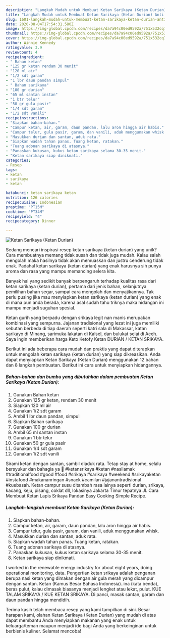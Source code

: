 ```yaml
---
description: "Langkah Mudah untuk Membuat Ketan Sarikaya (Ketan Durian) Anti Gagal"
title: "Langkah Mudah untuk Membuat Ketan Sarikaya (Ketan Durian) Anti Gagal"
slug: 1601-langkah-mudah-untuk-membuat-ketan-sarikaya-ketan-durian-anti-gagal
date: 2020-08-04T17:54:31.580Z
image: https://img-global.cpcdn.com/recipes/da7a94c00ed9592a/751x532cq70/ketan-sarikaya-ketan-durian-foto-resep-utama.jpg
thumbnail: https://img-global.cpcdn.com/recipes/da7a94c00ed9592a/751x532cq70/ketan-sarikaya-ketan-durian-foto-resep-utama.jpg
cover: https://img-global.cpcdn.com/recipes/da7a94c00ed9592a/751x532cq70/ketan-sarikaya-ketan-durian-foto-resep-utama.jpg
author: Winnie Kennedy
ratingvalue: 3.9
reviewcount: 4
recipeingredient:
- " Bahan ketan"
- "125 gr ketan rendam 30 menit"
- "120 ml air"
- "1/2 sdt garam"
- "1 lbr daun pandan simpul"
- " Bahan sarikaya"
- "100 gr durian"
- "65 ml santan instan"
- "1 btr telur"
- "50 gr gula pasir"
- "1/4 sdt garam"
- "1/2 sdt vanili"
recipeinstructions:
- "Siapkan bahan-bahan."
- "Campur ketan, air, garam, daun pandan, lalu aron hingga air habis."
- "Campur telur, gula pasir, garam, dan vanili, aduk menggunakan whisk."
- "Masukkan durian dan santan, aduk rata."
- "Siapkan wadah tahan panas. Tuang ketan, ratakan."
- "Tuang adonan sarikaya di atasnya."
- "Panaskan kukusan, kukus ketan sarikaya selama 30-35 menit."
- "Ketan sarikaya siap dinikmati."
categories:
- Resep
tags:
- ketan
- sarikaya
- ketan

katakunci: ketan sarikaya ketan 
nutrition: 126 calories
recipecuisine: Indonesian
preptime: "PT15M"
cooktime: "PT34M"
recipeyield: "4"
recipecategory: Dinner

---
```



![Ketan Sarikaya (Ketan Durian)](https://img-global.cpcdn.com/recipes/da7a94c00ed9592a/751x532cq70/ketan-sarikaya-ketan-durian-foto-resep-utama.jpg)

Sedang mencari inspirasi resep ketan sarikaya (ketan durian) yang unik? Cara membuatnya memang tidak susah dan tidak juga mudah. Kalau salah mengolah maka hasilnya tidak akan memuaskan dan justru cenderung tidak enak. Padahal ketan sarikaya (ketan durian) yang enak harusnya sih punya aroma dan rasa yang mampu memancing selera kita.

Banyak hal yang sedikit banyak berpengaruh terhadap kualitas rasa dari ketan sarikaya (ketan durian), pertama dari jenis bahan, selanjutnya pemilihan bahan segar, sampai cara mengolah dan menyajikannya. Tak perlu pusing jika mau menyiapkan ketan sarikaya (ketan durian) yang enak di mana pun anda berada, karena asal sudah tahu triknya maka hidangan ini mampu menjadi suguhan spesial.

Ketan gurih yang berpadu dengan srikaya legit nan manis merupakan kombinasi yang sempurna. Jajanan tradisional yang lezat ini juga memiliki sebutan berbeda di tiap daerah seperti katri sala di Makassar, katan sarikayo di Minang, sarimuka lakatan di Kalsel, dan bulukat selai di Aceh. Saya ingin memberikan harga Keto Ketofy Ketan DURIAN / KETAN SRIKAYA.


Berikut ini ada beberapa cara mudah dan praktis yang dapat diterapkan untuk mengolah ketan sarikaya (ketan durian) yang siap dikreasikan. Anda dapat menyiapkan Ketan Sarikaya (Ketan Durian) menggunakan 12 bahan dan 8 langkah pembuatan. Berikut ini cara untuk menyiapkan hidangannya.

<!--inarticleads1-->

##### Bahan-bahan dan bumbu yang dibutuhkan dalam pembuatan Ketan Sarikaya (Ketan Durian):

1. Gunakan  Bahan ketan
1. Gunakan 125 gr ketan, rendam 30 menit
1. Siapkan 120 ml air
1. Gunakan 1/2 sdt garam
1. Ambil 1 lbr daun pandan, simpul
1. Siapkan  Bahan sarikaya
1. Gunakan 100 gr durian
1. Ambil 65 ml santan instan
1. Gunakan 1 btr telur
1. Gunakan 50 gr gula pasir
1. Gunakan 1/4 sdt garam
1. Gunakan 1/2 sdt vanili


Sirami ketan dengan santan, sambil diaduk rata. Tetap stay at home, selalu bersyukur dan bahagia ya 💖 #ketansrikaya #ketan #nasilamak #traditionalfood #good #food #srikaya #sarikaya #weekend #srikayaketan #instafood #makananringan #snack #camilan #jajanantradisional #kuebasah. Ketan campur susu ditambah rasa lainya seperti durian, srikaya, kacang, keju, pisang, coklat dll, lokasinya Jakarta Timur tepatnya Jl. Cara Membuat Ketan Lapis Srikaya Pandan Easy Cooking Simple Recipe. 

<!--inarticleads2-->

##### Langkah-langkah membuat Ketan Sarikaya (Ketan Durian):

1. Siapkan bahan-bahan.
1. Campur ketan, air, garam, daun pandan, lalu aron hingga air habis.
1. Campur telur, gula pasir, garam, dan vanili, aduk menggunakan whisk.
1. Masukkan durian dan santan, aduk rata.
1. Siapkan wadah tahan panas. Tuang ketan, ratakan.
1. Tuang adonan sarikaya di atasnya.
1. Panaskan kukusan, kukus ketan sarikaya selama 30-35 menit.
1. Ketan sarikaya siap dinikmati.


I worked in the renewable energy industry for about eight years, doing operational monitoring, data. Pengertian ketan srikaya adalah penganan berupa nasi ketan yang dimakan dengan air gula merah yang dicampur dengan santan. Ketan (Kamus Besar Bahasa Indonesia)..ina (kata benda), beras pulut, kalau dimasak biasanya menjadi lengket atau lekat, pulut. KUE TALAM SRIKAYA / KUE KETAN SRIKAYA. Di panci, masak santan, garam dan daun pandan hingga mendidih. 

Terima kasih telah membaca resep yang kami tampilkan di sini. Besar harapan kami, olahan Ketan Sarikaya (Ketan Durian) yang mudah di atas dapat membantu Anda menyiapkan makanan yang enak untuk keluarga/teman maupun menjadi ide bagi Anda yang berkeinginan untuk berbisnis kuliner. Selamat mencoba!
